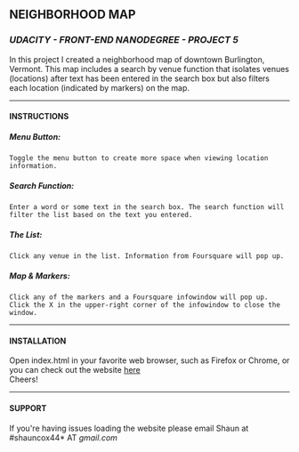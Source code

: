 ## NEIGHBORHOOD MAP  
### *UDACITY - FRONT-END NANODEGREE - PROJECT 5*  
In this project I created a neighborhood map of downtown
Burlington, Vermont. This map includes a search by venue function
that isolates venues (locations) after text has been entered in the 
search box but also filters each location (indicated by markers) 
on the map.


-----------------------------------------------------------------
#### INSTRUCTIONS  
##### Menu Button:  
	Toggle the menu button to create more space when viewing location information.  
##### Search Function:  
	Enter a word or some text in the search box. The search function will filter the list based on the text you entered.  
##### The List:  
	Click any venue in the list. Information from Foursquare will pop up.  
##### Map & Markers:  
	Click any of the markers and a Foursquare infowindow will pop up. Click the X in the upper-right corner of the infowindow to close the window.  


-----------------------------------------------------------------
#### INSTALLATION  
Open index.html in your favorite web browser, such as Firefox or Chrome, or you can check out the website [here](http://shaunc44.github.io/neighborhood-map/)  
Cheers!  


-----------------------------------------------------------------
#### SUPPORT  
If you're having issues loading the website please email Shaun at #shauncox44* AT *gmail.com*  